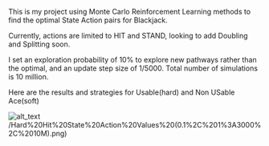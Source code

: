 This is my project using Monte Carlo Reinforcement Learning methods to find the optimal State Action pairs for Blackjack. 

Currently, actions are limited to HIT and STAND, looking to add Doubling and Splitting soon. 

I set an exploration probability of 10% to explore new pathways rather than the optimal, and an update step size of 1/5000. Total number of simulations is 10 million. 

Here are the results and strategies for Usable(hard) and Non USable Ace(soft)


![alt_text](https://github.com/Joshuashou/RL_Blackjack/blob/master/Results/0.1%2C%201%3A3000%2C%2010M)/Hard%20Hit%20State%20Action%20Values%20(0.1%2C%201%3A3000%2C%2010M).png)


